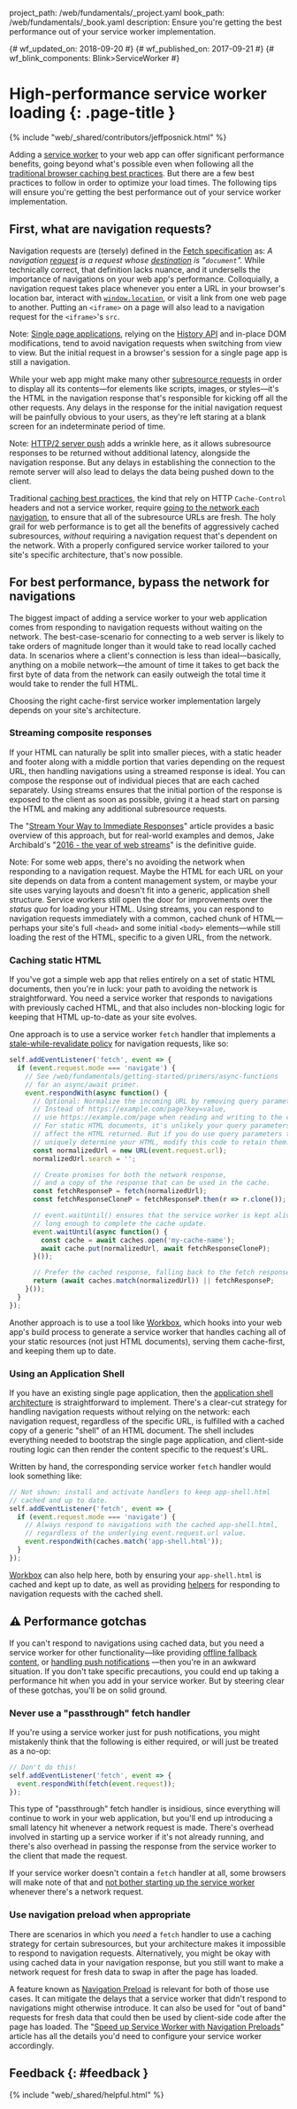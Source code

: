 project_path: /web/fundamentals/_project.yaml
book_path: /web/fundamentals/_book.yaml
description: Ensure you're getting the best performance out of your service worker implementation.

{# wf_updated_on: 2018-09-20 #}
{# wf_published_on: 2017-09-21 #}
{# wf_blink_components: Blink>ServiceWorker #}

# High-performance service worker loading {: .page-title }

{% include "web/_shared/contributors/jeffposnick.html" %}

Adding a [service
worker](/web/fundamentals/getting-started/primers/service-workers) to your web
app can offer significant performance benefits, going beyond what's possible
even when following all the [traditional browser caching best
practices](/web/fundamentals/performance/optimizing-content-efficiency/http-caching).
But there are a few best practices to follow in order to optimize your load
times. The following tips will ensure you're getting the best performance out of
your service worker implementation.

## First, what are navigation requests?

Navigation requests are (tersely) defined in the [Fetch
specification](https://fetch.spec.whatwg.org/#navigation-request) as: <em>A
navigation [request](https://fetch.spec.whatwg.org/#concept-request) is a
request whose
[destination](https://fetch.spec.whatwg.org/#concept-request-destination) is
"<code>document</code>".</em> While technically correct, that definition lacks
nuance, and it undersells the importance of navigations on your web app's
performance. Colloquially, a navigation request takes place whenever you enter a
URL in your browser's location bar, interact with
<code>[window.location](https://developer.mozilla.org/en-US/docs/Web/API/Window/location)</code>,
or visit a link from one web page to another. Putting an `<iframe>`
on a page will also lead to a navigation request for the `<iframe>`'s `src`.

Note: [Single page applications](https://en.wikipedia.org/wiki/Single-page_application),
relying on the [History API](https://developer.mozilla.org/en-US/docs/Web/API/History_API)
and in-place DOM modifications, tend to avoid navigation requests when switching
from view to view. But the initial request in a browser's session for a
single page app is still a navigation.

While your web app might make many other [subresource
requests](https://fetch.spec.whatwg.org/#subresource-request) in order to
display all its contents—for elements like scripts, images, or styles—it's the
HTML in the navigation response that's responsible for kicking off all the other
requests. Any delays in the response for the initial navigation request will be
painfully obvious to your users, as they're left staring at a blank screen for
an indeterminate period of time.

Note: [HTTP/2 server push](/web/fundamentals/performance/http2/#server_push)
adds a wrinkle here, as it allows subresource responses to be returned without
additional latency, alongside the navigation response. But any delays in
establishing the connection to the remote server will also lead to delays the
data being pushed down to the client.

Traditional [caching best
practices](/web/fundamentals/performance/optimizing-content-efficiency/http-caching#top_of_page),
the kind that rely on HTTP `Cache-Control` headers and not a service worker,
require [going to the network each
navigation](/web/fundamentals/performance/optimizing-content-efficiency/http-caching#invalidating_and_updating_cached_responses),
to ensure that all of the subresource URLs are fresh. The holy grail for web
performance is to get all the benefits of aggressively cached subresources,
*without* requiring a navigation request that's dependent on the network. With a
properly configured service worker tailored to your site's specific
architecture, that's now possible.

## For best performance, bypass the network for navigations

The biggest impact of adding a service worker to your web application comes from
responding to navigation requests without waiting on the network. The
best-case-scenario for connecting to a web server is likely to take orders of
magnitude longer than it would take to read locally cached data. In scenarios
where a client's connection is less than ideal—basically, anything on a mobile
network—the amount of time it takes to get back the first byte of data from the
network can easily outweigh the total time it would take to render the full
HTML.

Choosing the right cache-first service worker implementation largely depends on
your site's architecture.

### Streaming composite responses

If your HTML can naturally be split into smaller pieces, with a static header
and footer along with a middle portion that varies depending on the request URL,
then handling navigations using a streamed response is ideal. You can compose
the response out of individual pieces that are each cached separately. Using
streams ensures that the initial portion of the response is exposed to the
client as soon as possible, giving it a head start on parsing the HTML and
making any additional subresource requests.

The "[Stream Your Way to Immediate Responses](/web/updates/2016/06/sw-readablestreams)"
article provides a basic overview of this approach, but for real-world examples
and demos, Jake Archibald's "[2016 - the year of web streams](https://jakearchibald.com/2016/streams-ftw/)"
is the definitive guide.

Note: For some web apps, there's no avoiding the network when responding to
a navigation request. Maybe the HTML for each URL on your site depends on data
from a content management system, or maybe your site uses varying layouts and
doesn't fit into a generic, application shell structure. Service workers still
open the door for improvements over the *status quo* for loading your HTML.
Using streams, you can respond to navigation requests immediately with a
common, cached chunk of HTML—perhaps your site's full `<head>` and some initial
`<body>` elements—while still loading the rest of the HTML, specific to a given
URL, from the network.

### Caching static HTML

If you've got a simple web app that relies entirely on a set of static HTML
documents, then you're in luck: your path to avoiding the network is
straightforward. You need a service worker that responds to navigations with
previously cached HTML, and that also includes non-blocking logic for keeping
that HTML up-to-date as your site evolves.

One approach is to use a service worker `fetch` handler that implements a
[stale-while-revalidate policy](/web/fundamentals/instant-and-offline/offline-cookbook/#stale-while-revalidate)
for navigation requests, like so:

```js
self.addEventListener('fetch', event => {
  if (event.request.mode === 'navigate') {
    // See /web/fundamentals/getting-started/primers/async-functions
    // for an async/await primer.
    event.respondWith(async function() {
      // Optional: Normalize the incoming URL by removing query parameters.
      // Instead of https://example.com/page?key=value,
      // use https://example.com/page when reading and writing to the cache.
      // For static HTML documents, it's unlikely your query parameters will
      // affect the HTML returned. But if you do use query parameters that
      // uniquely determine your HTML, modify this code to retain them.
      const normalizedUrl = new URL(event.request.url);
      normalizedUrl.search = '';

      // Create promises for both the network response,
      // and a copy of the response that can be used in the cache.
      const fetchResponseP = fetch(normalizedUrl);
      const fetchResponseCloneP = fetchResponseP.then(r => r.clone());

      // event.waitUntil() ensures that the service worker is kept alive
      // long enough to complete the cache update.
      event.waitUntil(async function() {
        const cache = await caches.open('my-cache-name');
        await cache.put(normalizedUrl, await fetchResponseCloneP);
      }());

      // Prefer the cached response, falling back to the fetch response.
      return (await caches.match(normalizedUrl)) || fetchResponseP;
    }());
  }
});
```

Another approach is to use a tool like [Workbox](https://workboxjs.org/), which
hooks into your web app's build process to generate a service worker that
handles caching all of your static resources (not just HTML documents), serving
them cache-first, and keeping them up to date.

### Using an Application Shell

If you have an existing single page application, then the
[application shell architecture](/web/fundamentals/architecture/app-shell)
is straightforward to implement. There's a clear-cut strategy for handling
navigation requests without relying on the network: each navigation request,
regardless of the specific URL, is fulfilled with a cached copy of a generic
"shell" of an HTML document. The shell includes everything needed to bootstrap
the single page application, and client-side routing logic can then render the
content specific to the request's URL.

Written by hand, the corresponding service worker `fetch` handler would look
something like:

```js
// Not shown: install and activate handlers to keep app-shell.html
// cached and up to date.
self.addEventListener('fetch', event => {
  if (event.request.mode === 'navigate') {
    // Always respond to navigations with the cached app-shell.html,
    // regardless of the underlying event.request.url value.
    event.respondWith(caches.match('app-shell.html'));
  }
});
```

[Workbox](https://workboxjs.org/) can also help here, both by ensuring your
`app-shell.html` is cached and kept up to date, as well as providing
[helpers](https://workboxjs.org/reference-docs/latest/module-workbox-sw.Router.html#registerNavigationRoute)
for responding to navigation requests with the cached shell.

## ⚠️ Performance gotchas

If you can't respond to navigations using cached data, but you need a service
worker for other functionality—like providing
[offline fallback content](/web/fundamentals/instant-and-offline/offline-cookbook/#generic-fallback),
or [handling push notifications](/web/fundamentals/getting-started/codelabs/push-notifications/)
—then you're in an awkward situation. If you don't take specific precautions,
you could end up taking a performance hit when you add in your service worker.
But by steering clear of these gotchas, you'll be on solid ground.

### Never use a "passthrough" fetch handler

If you're using a service worker just for push notifications, you might
mistakenly think that the following is either required, or will just be treated
as a no-op:

```js
// Don't do this!
self.addEventListener('fetch', event => {
  event.respondWith(fetch(event.request));
});
```

This type of "passthrough" fetch handler is insidious, since everything will
continue to work in your web application, but you'll end up introducing a small
latency hit whenever a network request is made. There's overhead involved in
starting up a service worker if it's not already running, and there's also
overhead in passing the response from the service worker to the client that made
the request.

If your service worker doesn't contain a `fetch` handler at all, some browsers
will make note of that and [not bother starting up the service
worker](https://github.com/w3c/ServiceWorker/issues/718) whenever there's a
network request.

### Use navigation preload when appropriate

There are scenarios in which you *need* a `fetch` handler to use a caching
strategy for certain subresources, but your architecture makes it impossible to
respond to navigation requests. Alternatively, you might be okay with
using cached data in your navigation response, but you still want to make a
network request for fresh data to swap in after the page has loaded.

A feature known as
[Navigation Preload](https://developer.mozilla.org/en-US/docs/Web/API/NavigationPreloadManager)
is relevant for both of those use cases. It can mitigate the delays that a
service worker that didn't respond to navigations might otherwise introduce. It
can also be used for "out of band" requests for fresh data that could then be
used by client-side code after the page has loaded. The
"[Speed up Service Worker with Navigation Preloads](/web/updates/2017/02/navigation-preload)"
article has all the details you'd need to configure your service worker
accordingly.

## Feedback {: #feedback }

{% include "web/_shared/helpful.html" %}
